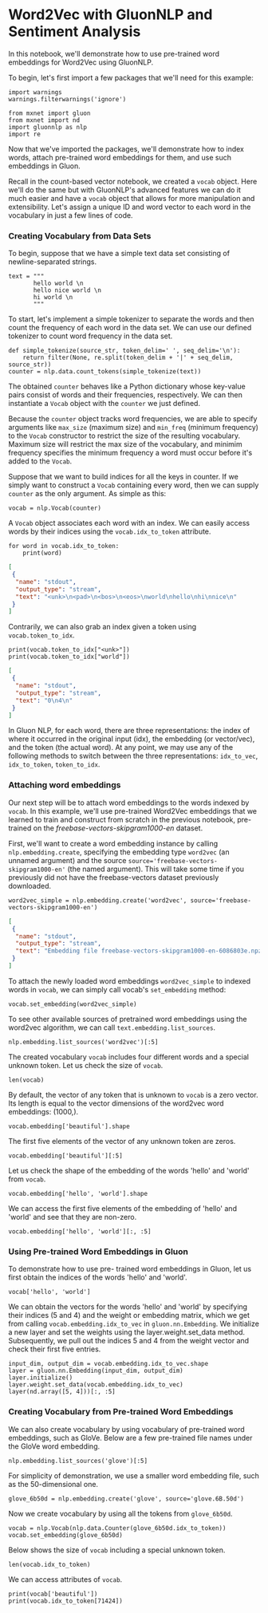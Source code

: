 # Word2Vec with GluonNLP and Sentiment Analysis

In this notebook, we'll demonstrate how to use pre-trained word embeddings for Word2Vec using GluonNLP.

To begin, let's first import a few packages that we'll need for this example:

```{.python .input  n=1}
import warnings
warnings.filterwarnings('ignore')

from mxnet import gluon
from mxnet import nd
import gluonnlp as nlp
import re
```

Now that we've imported the packages, we'll demonstrate how to index words, attach pre-trained word embeddings for them, and use such embeddings in Gluon.

Recall in the count-based vector notebook, we created a `vocab` object. Here we'll do the same but with GluonNLP's advanced features we can do it much easier and have a `vocab` object that allows for more manipulation and extensibility. Let's assign a unique ID and word vector to each word in the vocabulary in just a few lines of code.

### Creating Vocabulary from Data Sets

To begin, suppose that we have a simple text data set consisting of newline-separated strings.

```{.python .input  n=5}
text = """
       hello world \n
       hello nice world \n
       hi world \n
       """
```

To start, let's implement a simple tokenizer to separate the words and then count the frequency of each word in the data set. We can use our defined tokenizer to count word frequency in the data set.

```{.python .input  n=6}
def simple_tokenize(source_str, token_delim=' ', seq_delim='\n'):
    return filter(None, re.split(token_delim + '|' + seq_delim, source_str))
counter = nlp.data.count_tokens(simple_tokenize(text))
```

The obtained `counter` behaves like a Python dictionary whose key-value pairs consist of words and their frequencies, respectively.
We can then instantiate a `Vocab` object with the `counter` we just defined.

Because the `counter` object tracks word frequencies, we are able to specify arguments like `max_size` (maximum size) and `min_freq` (minimum frequency) to the `Vocab` constructor to restrict the size of the resulting vocabulary. Maximum size will restrict the max size of the vocabulary, and minimim frequency specifies the minimum frequency a word must occur before it's added to the `Vocab`.

Suppose that we want to build indices for all the keys in counter.
If we simply want to construct a  `Vocab` containing every word, then we can supply `counter` as the only argument. As simple as this:

```{.python .input  n=7}
vocab = nlp.Vocab(counter)
```

A `Vocab` object associates each word with an index. We can easily access words by their indices using the `vocab.idx_to_token` attribute.

```{.python .input  n=8}
for word in vocab.idx_to_token:
    print(word)
```

```{.json .output n=8}
[
 {
  "name": "stdout",
  "output_type": "stream",
  "text": "<unk>\n<pad>\n<bos>\n<eos>\nworld\nhello\nhi\nnice\n"
 }
]
```

Contrarily, we can also grab an index given a token using `vocab.token_to_idx`.

```{.python .input  n=9}
print(vocab.token_to_idx["<unk>"])
print(vocab.token_to_idx["world"])
```

```{.json .output n=9}
[
 {
  "name": "stdout",
  "output_type": "stream",
  "text": "0\n4\n"
 }
]
```

In Gluon NLP, for each word, there are three representations: the index of where it occurred in the original input (idx), the embedding (or vector/vec), and the token (the actual word). At any point, we may use any of the following methods to switch between the three representations: `idx_to_vec`, `idx_to_token`, `token_to_idx`.

### Attaching word embeddings

Our next step will be to attach word embeddings to the words indexed by `vocab`.
In this example, we'll use pre-trained Word2Vec embeddings that we learned to train and construct from scratch in the previous notebook, pre-trained on the *freebase-vectors-skipgram1000-en* dataset.

First, we'll want to create a word embedding instance by calling `nlp.embedding.create`,
specifying the embedding type `word2vec` (an unnamed argument) and the source `source='freebase-vectors-skipgram1000-en'` (the named argument). This will take some time if you previously did not have the freebase-vectors dataset previously downloaded.

```{.python .input  n=11}
word2vec_simple = nlp.embedding.create('word2vec', source='freebase-vectors-skipgram1000-en')
```

```{.json .output n=11}
[
 {
  "name": "stdout",
  "output_type": "stream",
  "text": "Embedding file freebase-vectors-skipgram1000-en-6086803e.npz is not found. Downloading from Gluon Repository. This may take some time.\nDownloading /Users/munshif/.mxnet/embedding/word2vec/freebase-vectors-skipgram1000-en-6086803e.npz from https://apache-mxnet.s3-accelerate.dualstack.amazonaws.com/gluon/embeddings/word2vec/freebase-vectors-skipgram1000-en-6086803e.npz...\n"
 }
]
```

To attach the newly loaded word embeddings `word2vec_simple` to indexed words in `vocab`, we can simply call vocab's `set_embedding` method:

```{.python .input}
vocab.set_embedding(word2vec_simple)
```

To see other available sources of pretrained word embeddings using the word2vec algorithm,
we can call `text.embedding.list_sources`.

```{.python .input}
nlp.embedding.list_sources('word2vec')[:5]
```

The created vocabulary `vocab` includes four different words and a special
unknown token. Let us check the size of `vocab`.

```{.python .input}
len(vocab)
```

By default, the vector of any token that is unknown to `vocab` is a zero vector.
Its length is equal to the vector dimensions of the word2vec word embeddings:
(1000,).

```{.python .input}
vocab.embedding['beautiful'].shape
```

The first five elements of the vector of any unknown token are zeros.

```{.python .input}
vocab.embedding['beautiful'][:5]
```

Let us check the shape of the embedding of the words 'hello' and 'world' from `vocab`.

```{.python .input}
vocab.embedding['hello', 'world'].shape
```

We can access the first five elements of the embedding of 'hello' and 'world' and see that they are non-zero.

```{.python .input}
vocab.embedding['hello', 'world'][:, :5]
```

### Using Pre-trained Word Embeddings in Gluon

To demonstrate how to use pre-
trained word embeddings in Gluon, let us first obtain the indices of the words
'hello' and 'world'.

```{.python .input}
vocab['hello', 'world']
```

We can obtain the vectors for the words 'hello' and 'world' by specifying their
indices (5 and 4) and the weight or embedding matrix, which we get from calling `vocab.embedding.idx_to_vec` in
`gluon.nn.Embedding`. We initialize a new layer and set the weights using the layer.weight.set_data method. Subsequently, we pull out the indices 5 and 4 from the weight vector and check their first five entries.

```{.python .input}
input_dim, output_dim = vocab.embedding.idx_to_vec.shape
layer = gluon.nn.Embedding(input_dim, output_dim)
layer.initialize()
layer.weight.set_data(vocab.embedding.idx_to_vec)
layer(nd.array([5, 4]))[:, :5]
```

### Creating Vocabulary from Pre-trained Word Embeddings

We can also create
vocabulary by using vocabulary of pre-trained word embeddings, such as GloVe.
Below are a few pre-trained file names under the GloVe word embedding.

```{.python .input}
nlp.embedding.list_sources('glove')[:5]
```

For simplicity of demonstration, we use a smaller word embedding file, such as
the 50-dimensional one.

```{.python .input}
glove_6b50d = nlp.embedding.create('glove', source='glove.6B.50d')
```

Now we create vocabulary by using all the tokens from `glove_6b50d`.

```{.python .input}
vocab = nlp.Vocab(nlp.data.Counter(glove_6b50d.idx_to_token))
vocab.set_embedding(glove_6b50d)
```

Below shows the size of `vocab` including a special unknown token.

```{.python .input}
len(vocab.idx_to_token)
```

We can access attributes of `vocab`.

```{.python .input}
print(vocab['beautiful'])
print(vocab.idx_to_token[71424])
```
